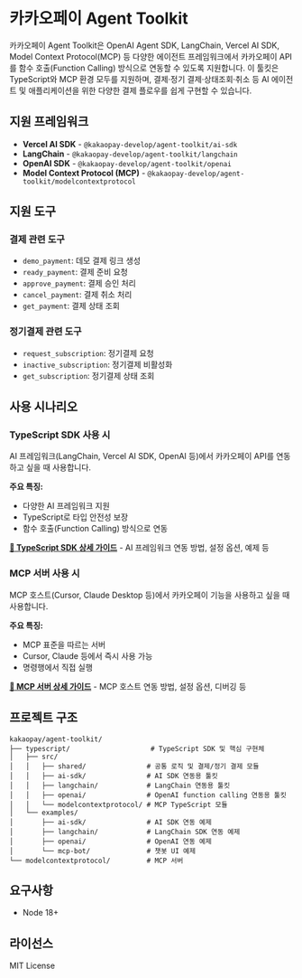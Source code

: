 # 카카오페이 Agent Toolkit

카카오페이 Agent Toolkit은 OpenAI Agent SDK, LangChain, Vercel AI SDK, Model Context Protocol(MCP) 등 다양한 에이전트 프레임워크에서 카카오페이 API를 함수 호출(Function Calling) 방식으로 연동할 수 있도록 지원합니다. 이 툴킷은 TypeScript와 MCP 환경 모두를 지원하며, 결제·정기 결제·상태조회·취소 등 AI 에이전트 및 애플리케이션을 위한 다양한 결제 플로우를 쉽게 구현할 수 있습니다.

## 지원 프레임워크

- **Vercel AI SDK** - `@kakaopay-develop/agent-toolkit/ai-sdk`
- **LangChain** - `@kakaopay-develop/agent-toolkit/langchain`
- **OpenAI SDK** - `@kakaopay-develop/agent-toolkit/openai`
- **Model Context Protocol (MCP)** - `@kakaopay-develop/agent-toolkit/modelcontextprotocol`

## 지원 도구

### 결제 관련 도구

- `demo_payment`: 데모 결제 링크 생성
- `ready_payment`: 결제 준비 요청
- `approve_payment`: 결제 승인 처리
- `cancel_payment`: 결제 취소 처리
- `get_payment`: 결제 상태 조회

### 정기결제 관련 도구

- `request_subscription`: 정기결제 요청
- `inactive_subscription`: 정기결제 비활성화
- `get_subscription`: 정기결제 상태 조회

## 사용 시나리오

### TypeScript SDK 사용 시
AI 프레임워크(LangChain, Vercel AI SDK, OpenAI 등)에서 카카오페이 API를 연동하고 싶을 때 사용합니다.

**주요 특징:**
- 다양한 AI 프레임워크 지원
- TypeScript로 타입 안전성 보장
- 함수 호출(Function Calling) 방식으로 연동

**[📖 TypeScript SDK 상세 가이드](./typescript/README.md)** - AI 프레임워크 연동 방법, 설정 옵션, 예제 등

### MCP 서버 사용 시
MCP 호스트(Cursor, Claude Desktop 등)에서 카카오페이 기능을 사용하고 싶을 때 사용합니다.

**주요 특징:**
- MCP 표준을 따르는 서버
- Cursor, Claude 등에서 즉시 사용 가능
- 명령행에서 직접 실행

**[📖 MCP 서버 상세 가이드](./modelcontextprotocol/README.md)** - MCP 호스트 연동 방법, 설정 옵션, 디버깅 등

## 프로젝트 구조

```
kakaopay/agent-toolkit/
├── typescript/                    # TypeScript SDK 및 핵심 구현체
│   ├── src/
│   │   ├── shared/               # 공통 로직 및 결제/정기 결제 모듈
│   │   ├── ai-sdk/               # AI SDK 연동용 툴킷
│   │   ├── langchain/            # LangChain 연동용 툴킷
│   │   ├── openai/               # OpenAI function calling 연동용 툴킷
│   │   └── modelcontextprotocol/ # MCP TypeScript 모듈
│   └── examples/
│       ├── ai-sdk/               # AI SDK 연동 예제
│       ├── langchain/            # LangChain SDK 연동 예제
│       ├── openai/               # OpenAI 연동 예제
│       └── mcp-bot/              # 챗봇 UI 예제
└── modelcontextprotocol/         # MCP 서버
```

## 요구사항

- Node 18+

## 라이선스

MIT License 